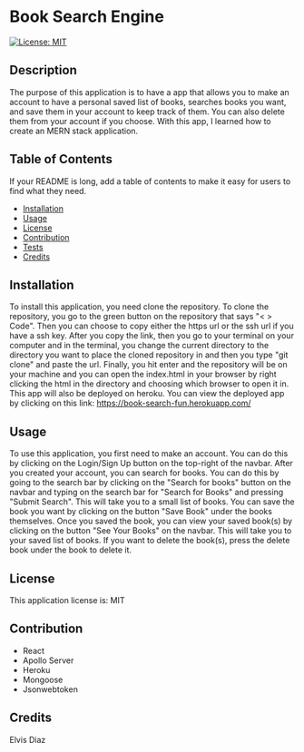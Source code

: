 # Book Search Engine

[![License: MIT](https://img.shields.io/badge/License-MIT-blue.svg)](https://opensource.org/licenses/MIT)

## Description

The purpose of this application is to have a app that allows you to make an account to have a personal saved list of books, searches books you want, and save them in your account to keep track of them. You can also delete them from your account if you choose. With this app, I learned how to create an MERN stack application.

## Table of Contents

If your README is long, add a table of contents to make it easy for users to find what they need.

- [Installation](#installation)
- [Usage](#usage)
- [License](#license)
- [Contribution](#contribution)
- [Tests](#tests)
- [Credits](#credits)

## Installation

To install this application, you need clone the repository. To clone the repository, you go to the green button on the repository that says "< > Code". Then you can choose to copy either the https url or the ssh url if you have a ssh key. After you copy the link, then you go to your terminal on your computer and in the terminal, you change the current directory to the directory you want to place the cloned repository in and then you type "git clone" and paste the url. Finally, you hit enter and the repository will be on your machine and you can open the index.html in your browser by right clicking the html in the directory and choosing which browser to open it in. This app will also be deployed on heroku. You can view the deployed app by clicking on this link: https://book-search-fun.herokuapp.com/

## Usage

To use this application, you first need to make an account. You can do this by clicking on the Login/Sign Up button on the top-right of the navbar. After you created your account, you can search for books. You can do this by going to the search bar by clicking on the "Search for books" button on the navbar and typing on the search bar for "Search for Books" and pressing "Submit Search". This will take you to a small list of books. You can save the book you want by clicking on the button "Save Book" under the books themselves. Once you saved the book, you can view your saved book(s) by clicking on the button "See Your Books" on the navbar. This will take you to your saved list of books. If you want to delete the book(s), press the delete book under the book to delete it.

## License

This application license is: MIT

## Contribution

- React
- Apollo Server
- Heroku
- Mongoose
- Jsonwebtoken

## Credits

Elvis Diaz
